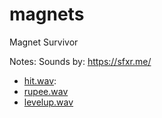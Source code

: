 # magnets
Magnet Survivor


Notes:
Sounds by:
https://sfxr.me/
- [hit.wav](https://sfxr.me/#34T6PkukPU8CmSzievjPFKfcAC15JVQUtVehvZ2EoGW2RzWAvUFcritFCPPbBabF1NpMQZMLoVaaNxpXhrFNVHfUzsk2ZFWHiLyPFrttsX5a15vW4c5BRTVMy):
- [rupee.wav](https://sfxr.me/#34T6PkwZpHKQD9Qh6Tb4BQ4LFoRXyTRMcqPMZQBy7Ay6QpebV2bJ86DCP1jxqDZrzYkPTZU1XFEy85qLypQMgojEFWX5HxTqPBiez4cRG32aHqUhz7ezMyaLo)
- [levelup.wav](https://sfxr.me/#1111152kLDKYZ3Fao9HVL5ekE9zAqPxeCks5pUYzR5QE6MibncK6qqEyvsmKYYJtewFN3THq3a4mYLEy4zRzw6Sc6wjCvoaVmXUSDkHxHgTLrV7RHrXZxDD1)